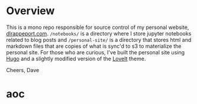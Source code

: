 # Overview

This is a mono repo responsible for source control of my personal website, [dlrappeport.com](https://dlrappeport.com/). `/notebooks/` is a directory where I store jupyter notebooks related to blog posts and `/personal-site/` is a directory that stores html and markdown files that are copies of what is sync'd to s3 to materialize the personal site. For those who are curious, I've built the personal site using [Hugo](https://gohugo.io/) and a slightly modified version of the [LoveIt](https://hugoloveit.com/theme-documentation-content/) theme.

Cheers,
Dave
# aoc

